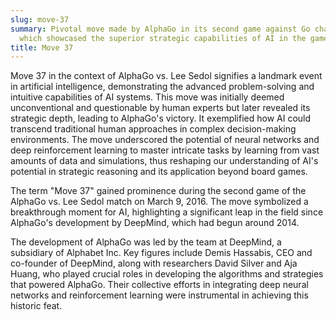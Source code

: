 ```yaml
---
slug: move-37
summary: Pivotal move made by AlphaGo in its second game against Go champion Lee Sedol,
  which showcased the superior strategic capabilities of AI in the game of Go.
title: Move 37
---
```


Move 37 in the context of AlphaGo vs. Lee Sedol signifies a landmark event in artificial intelligence, demonstrating the advanced problem-solving and intuitive capabilities of AI systems. This move was initially deemed unconventional and questionable by human experts but later revealed its strategic depth, leading to AlphaGo's victory. It exemplified how AI could transcend traditional human approaches in complex decision-making environments. The move underscored the potential of neural networks and deep reinforcement learning to master intricate tasks by learning from vast amounts of data and simulations, thus reshaping our understanding of AI's potential in strategic reasoning and its application beyond board games.

The term "Move 37" gained prominence during the second game of the AlphaGo vs. Lee Sedol match on March 9, 2016. The move symbolized a breakthrough moment for AI, highlighting a significant leap in the field since AlphaGo's development by DeepMind, which had begun around 2014.

The development of AlphaGo was led by the team at DeepMind, a subsidiary of Alphabet Inc. Key figures include Demis Hassabis, CEO and co-founder of DeepMind, along with researchers David Silver and Aja Huang, who played crucial roles in developing the algorithms and strategies that powered AlphaGo. Their collective efforts in integrating deep neural networks and reinforcement learning were instrumental in achieving this historic feat.